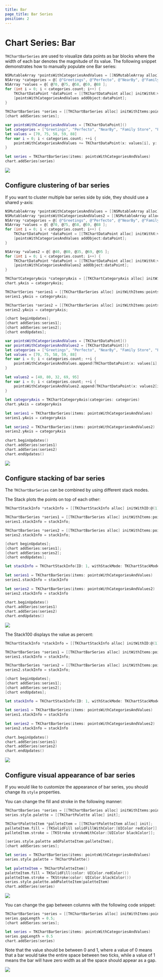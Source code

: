 ```yaml
---
title: Bar
page_title: Bar Series
position: 2
---
```


# Chart Series: Bar

<code>TKChartBarSeries</code> are used to visualize data points as bar blocks where the width of each bar denotes the magnitude of its value. The following snippet demonstrates how to manually populate one Bar series:

```Objective-C
NSMutableArray *pointsWithCategoriesAndValues = [[NSMutableArray alloc] init];
NSArray *categories = @[ @"Greetings", @"Perfecto", @"NearBy", @"Family Store", @"Fresh & Green" ];
NSArray *values = @[ @70, @75, @58, @59, @88 ];
for (int i = 0; i < categories.count; i++) {
    TKChartDataPoint *dataPoint = [[TKChartDataPoint alloc] initWithX:values[i] Y:categories[i]];
    [pointsWithCategoriesAndValues addObject:dataPoint];
}
        
TKChartBarSeries *series = [[TKChartBarSeries alloc] initWithItems:pointsWithCategoriesAndValues];
[chart addSeries:series];
```
```Swift
var pointsWithCategoriesAndValues = [TKChartDataPoint]()
let categories = ["Greetings", "Perfecto", "NearBy", "Family Store", "Fresh & Green"];
let values = [70, 75, 58, 59, 88]
for var i = 0; i < categories.count; ++i {
    pointsWithCategoriesAndValues += TKChartDataPoint(x: values[i], y: categories[i])
}
    
let series = TKChartBarSeries(items: pointsWithCategoriesAndValues)
chart.addSeries(series)
```

<img src="../../images/chart-series-bar001.png"/>

## Configure clustering of bar series

If you want to cluster multiple bar series side by side, they should use a shared y-axis:

```Objective-C
NSMutableArray *pointsWithCategoriesAndValues = [[NSMutableArray alloc] init];
NSMutableArray *pointsWithCategoriesAndValues2 = [[NSMutableArray alloc] init];
NSArray *categories = @[ @"Greetings", @"Perfecto", @"NearBy", @"Family Store", @"Fresh & Green" ];
NSArray *values = @[ @70, @75, @58, @59, @88 ];
for (int i = 0; i < categories.count; i++) {
    TKChartDataPoint *dataPoint = [[TKChartDataPoint alloc] initWithX:values[i] Y:categories[i]];
    [pointsWithCategoriesAndValues addObject:dataPoint];
}

NSArray *values2 = @[ @40, @80, @35, @69, @95 ];
for (int i = 0; i < categories.count; i++) {
    TKChartDataPoint *dataPoint = [[TKChartDataPoint alloc] initWithX:values2[i] Y:categories[i]];
    [pointsWithCategoriesAndValues2 addObject:dataPoint];
}

TKChartCategoryAxis *categoryAxis = [[TKChartCategoryAxis alloc] initWithCategories:categories];
chart.yAxis = categoryAxis;

TKChartSeries *series1 = [[TKChartBarSeries alloc] initWithItems:pointsWithCategoriesAndValues];
series1.yAxis = categoryAxis;

TKChartSeries *series2 = [[TKChartBarSeries alloc] initWithItems:pointsWithCategoriesAndValues2];
series2.yAxis = categoryAxis;

[chart beginUpdates];
[chart addSeries:series1];
[chart addSeries:series2];
[chart endUpdates];
```
```Swift
var pointsWithCategoriesAndValues = [TKChartDataPoint]()
var pointsWithCategoriesAndValues2 = [TKChartDataPoint]()
let categories = ["Greetings", "Perfecto", "NearBy", "Family Store", "Fresh & Green" ];
let values = [70, 75, 58, 59, 88]
for var i = 0; i < categories.count; ++i {
    pointsWithCategoriesAndValues.append(TKChartDataPoint(x: values[i], y: categories[i]))
}
    
let values2 = [40, 80, 32, 69, 95]
for var i = 0; i < categories.count; ++i {
    pointsWithCategoriesAndValues2.append(TKChartDataPoint(x: values2[i], y: categories[i]))
}
    
let categoryAxis = TKChartCategoryAxis(categories: categories)
chart.yAxis = categoryAxis
    
let series1 = TKChartBarSeries(items: pointsWithCategoriesAndValues)
series1.yAxis = categoryAxis
   
let series2 = TKChartBarSeries(items: pointsWithCategoriesAndValues2)
series2.yAxis = categoryAxis
    
chart.beginUpdates()
chart.addSeries(series1)
chart.addSeries(series2)
chart.endUpdates()
```

<img src="../../images/chart-series-bar002.png"/>

## Configure stacking of bar series

The <code>TKChartBarSeries</code> can be combined by using different stack modes.

The Stack plots the points on top of each other:

```Objective-C
TKChartStackInfo *stackInfo = [[TKChartStackInfo alloc] initWithID:@(1) withStackMode:TKChartStackModeStack];

TKChartBarSeries *series1 = [[TKChartBarSeries alloc] initWithItems:pointsWithCategoriesAndValues];
series1.stackInfo = stackInfo;

TKChartBarSeries *series2 = [[TKChartBarSeries alloc] initWithItems:pointsWithCategoriesAndValues2];
series2.stackInfo = stackInfo;

[chart beginUpdates];
[chart addSeries:series1];
[chart addSeries:series2];
[chart endUpdates];
```
```Swift
let stackInfo = TKChartStackInfo(ID: 1, withStackMode: TKChartStackModeStack)
    
let series1 = TKChartBarSeries(items: pointsWithCategoriesAndValues)
series1.stackInfo = stackInfo
    
let series2 = TKChartBarSeries(items: pointsWithCategoriesAndValues2)
series2.stackInfo = stackInfo
   
chart.beginUpdates()
chart.addSeries(series1)
chart.addSeries(series2)
chart.endUpdates()
```

<img src="../../images/chart-series-bar003.png"/>

The Stack100 displays the value as percent:

```Objective-C
TKChartStackInfo *stackInfo = [[TKChartStackInfo alloc] initWithID:@(1) withStackMode:TKChartStackModeStack100];

TKChartBarSeries *series1 = [[TKChartBarSeries alloc] initWithItems:pointsWithCategoriesAndValues];
series1.stackInfo = stackInfo;

TKChartBarSeries *series2 = [[TKChartBarSeries alloc] initWithItems:pointsWithCategoriesAndValues2];
series2.stackInfo = stackInfo;

[chart beginUpdates];
[chart addSeries:series1];
[chart addSeries:series2];
[chart endUpdates];
```
```Swift
let stackInfo = TKChartStackInfo(ID: 1, withStackMode: TKChartStackModeStack100)
    
let series1 = TKChartBarSeries(items: pointsWithCategoriesAndValues)
series1.stackInfo = stackInfo
    
let series2 = TKChartBarSeries(items: pointsWithCategoriesAndValues2)
series2.stackInfo = stackInfo
    
chart.beginUpdates()
chart.addSeries(series1)
chart.addSeries(series2)
chart.endUpdates()
```

<img src="../../images/chart-series-bar004.png"/>

## Configure visual appearance of bar series

If you would like to customize the appearance of bar series, you should change its <code>style</code> properties.

You can change the fill and stroke in the following manner:

```Objective-C
TKChartBarSeries *series = [[TKChartBarSeries alloc] initWithItems:pointsWithCategoriesAndValues];
series.style.palette = [[TKChartPalette alloc] init];

TKChartPaletteItem *palleteItem = [[TKChartPaletteItem alloc] init];
palleteItem.fill = [TKSolidFill solidFillWithColor:[UIColor redColor]];
palleteItem.stroke = [TKStroke strokeWithColor:[UIColor blackColor]];

[series.style.palette addPaletteItem:palleteItem];
[chart addSeries:series];
```
```Swift
let series = TKChartBarSeries(items: pointsWithCategoriesAndValues)
series.style.palette = TKChartPalette()
    
let paletteItem = TKChartPaletteItem()
paletteItem.fill = TKSolidFill(color: UIColor.redColor())
paletteItem.stroke = TKStroke(color: UIColor.blackColor())
series.style.palette.addPaletteItem(paletteItem)
chart.addSeries(series)
```

<img src="../../images/chart-series-bar005.png"/>

You can change the gap between columns with the following code snippet:

```Objective-C
TKChartBarSeries *series = [[TKChartBarSeries alloc] initWithItems:pointsWithCategoriesAndValues];
series.gapLength = 0.5;
[chart addSeries:series];
```
```Swift
let series = TKChartBarSeries(items: pointsWithCategoriesAndValues)
series.gapLength = 0.5
chart.addSeries(series)
```

Note that the value should be between 0 and 1, where a value of 0 means that a bar would take the entire space between two ticks, while a value of 1 means the bar will have zero width as all the space should appear as a gap.

<img src="../../images/chart-series-bar006.png"/>

